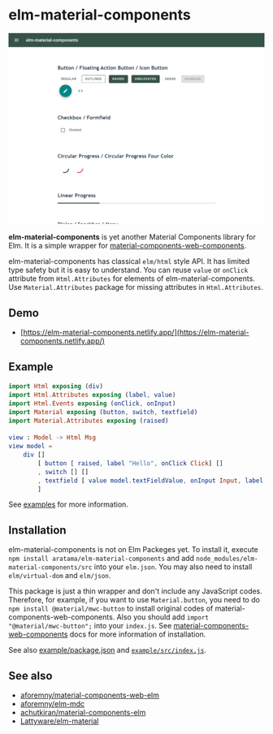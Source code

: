 # elm-material-components

![screenshot](elm-material-components.netlify.app_.png)

**elm-material-components** is yet another Material Components library for Elm. It is a simple wrapper for [material-components-web-components](https://github.com/material-components/material-components-web-components).

elm-material-components has classical `elm/html` style API. It has limited type safety but it is easy to understand. You can reuse `value` or `onClick` attribute from `Html.Attributes` for elements of elm-material-components. Use `Material.Attributes` package for missing attributes in `Html.Attributes`.

## Demo

- [https://elm-material-components.netlify.app/](https://elm-material-components.netlify.app/)

## Example

```elm
import Html exposing (div)
import Html.Attributes exposing (label, value)
import Html.Events exposing (onClick, onInput)
import Material exposing (button, switch, textfield)
import Material.Attributes exposing (raised)

view : Model -> Html Msg
view model =
    div []
        [ button [ raised, label "Hello", onClick Click] []
        , switch [] []
        , textfield [ value model.textFieldValue, onInput Input, label "textfield" ]
        ]
```

See [examples](examples/src/Main.elm) for more information.

## Installation

elm-material-components is not on Elm Packeges yet. To install it, execute `npm install aratama/elm-material-components` and add `node_modules/elm-material-components/src` into your `elm.json`. You may also need to install `elm/virtual-dom` and `elm/json`.

This package is just a thin wrapper and don't include any JavaScript codes. Therefore, for example, if you want to use `Material.button`, you need to do `npm install @material/mwc-button` to install original codes of material-components-web-components. Also you should add `import "@material/mwc-button";` into your `index.js`. See [material-components-web-components](https://github.com/material-components/material-components-web-components) docs for more information of installation.

See also [example/package.json](examples/package.json) and [`example/src/index.js`](examples/src/index.js).

## See also

- [aforemny/material-components-web-elm](https://github.com/aforemny/material-components-web-elm)
- [aforemny/elm-mdc](https://github.com/aforemny/elm-mdc)
- [achutkiran/material-components-elm](https://github.com/achutkiran/material-components-elm)
- [Lattyware/elm-material](https://github.com/Lattyware/elm-material)